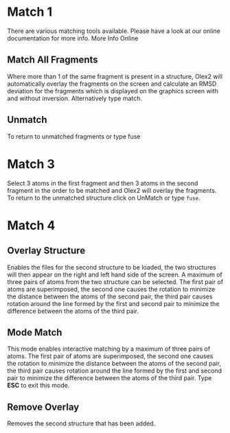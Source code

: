 # Match 1 
There are various matching tools available. Please have a look at our online documentation for more info. More Info Online

## Match All Fragments 
Where more than 1 of the same fragment is present in a structure, Olex2 will automatically overlay the fragments on the screen and calculate an RMSD deviation for the fragments which is displayed on the graphics screen with and without inversion. Alternatively type match.

## Unmatch 
To return to unmatched fragments or type fuse 

# Match 3 
Select 3 atoms in the first fragment and then 3 atoms in the second fragment in the order to be matched and Olex2 will overlay the fragments. To return to the unmatched structure click on UnMatch or type `fuse`. 

# Match 4 

## Overlay Structure 
Enables the files for the second structure to be loaded, the two structures will then appear on the right and left hand side of the screen. A maximum of three pairs of atoms from the two structure can be selected. The first pair of atoms are superimposed, the second one causes the rotation to minimize the distance between the atoms of the second pair, the third pair causes rotation around the line formed by the first and second pair to minimize the difference between the atoms of the third pair. 

## Mode Match 
This mode enables interactive matching by a maximum of three pairs of atoms. The first pair of atoms are superimposed, the second one causes the rotation to minimize the distance between the atoms of the second pair, the third pair causes rotation around the line formed by the first and second pair to minimize the difference between the atoms of the third pair. Type **ESC** to exit this mode.

## Remove Overlay 
Removes the second structure that has been added.
